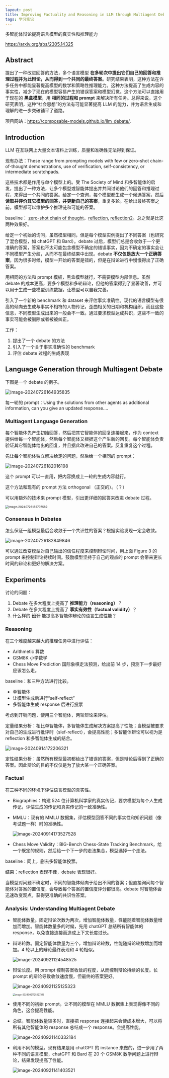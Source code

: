 ```yaml
---
layout: post
title: Improving Factuality and Reasoning in LLM through Multiagent Debate 
tags: 学习笔记
---
```


多智能体辩论提高语言模型的真实性和推理能力

https://arxiv.org/abs/2305.14325

## Abstract

提出了一种改进回答的方法，多个语言模型 **在多轮次中提出它们自己的回答和推理过程并为此辩论，从而得到一个共同的最终答案**。研究结果表明，这种方法在许多任务中都能显著提高模型的数学和策略性推理能力。这种方法提高了生成内容的事实性，减少了现在的模型容易产生的错误答案和模型幻觉。这个方法可以直接用于现在的 **黑盒模型**，用 **相同的过程和 prompt** 来解决所有任务。总得来说，这个研究表明，这种“社会思想”的方法有可能显著提高 LLM 的能力，并为语言生成和理解的进一步突破铺平了道路。

项目网站：https://composable-models.github.io/llm_debate/.

## Introduction

LLM 在互联网上大量文本语料上训练，质量和准确性无法得到保证。

现有办法：These range from prompting models with few or zero-shot
chain-of-thought demonstrations, use of verification, self-consistency, or intermediate scratchpads.

这些技术都是作用与单个模型上的。受 The Society of Mind 和多智能体的启发，提出了一种方法，让多个模型或智能体提出并共同讨论他们的回答和推理过程，来得出一个共同的答案。给定一个查询，每个模型都生成一个候选答案，然后 **读取并评价其它模型的回答，并更新自己的答案**，重复多轮。在给出最终答案之前，模型都可以维护多个推理链和可能的答案。

baseline： [zero-shot chain of thought](https://arxiv.org/abs/2205.11916)，[reflection](https://export.arxiv.org/abs/2303.11366v1), [reflection2](https://arxiv.org/abs/2303.17651)。总之就是比这两种效果好。

给定一个初始的询问，虽然模型相同，但是每个模型实例提出了不同答案（也研究了混合模型，如 chatGPT 和 Bard）。debate 过后，模型们总是会收敛于一个更准确的答案，答案也不太可能包含模型不确定的错误事实，因为不确定的事实会让不同模型产生分歧，从而不在最终结果中出现。debate **不仅仅是放大一个正确答案**，因为很多时候，模型一开始的答案是错的，但是在辩论进行中慢慢得出了正确答案。

用相同的方法和 prompt 模板，黑盒模型就行，不需要模型内部信息。虽然 debate 的成本更高，要多个模型和多轮辩论，但他的答案得到了显著改善，并可以用于生成一些模型训练数据，让模型可以自我完善。

引入了一个新的 benchmark 和 dataset 来评估事实准确性。现代的语言模型有很高的倾向去生成与事实不相符的人物传记，歪曲相关的日期和机构组织，而且这些信息，不同模型生成出来的一般会不一致。通过要求模型达成共识，这些不一致的事实可能会被删除或者被被纠正。

工作：

1. 提出了一个 debate 的方法
2. 引入了一个关于事实准确性的 benchmark
3. 评估 debate 过程的生成表现

## Language Generation through Multiagent Debate

下图是一个 debate 的例子。

![image-20240726164935835](./../images/2024-7-25-Improving%20Factuality%20and%20Reasoning%20in%20LLM%20through%20Multiagent%20Debate/image-20240726164935835.png)

每一轮的 prompt：Using the solutions from other agents as additional information, can you give an updated response....

### Multiagent Language Generation

每个智能体先产生初始回答，然后把其它智能体的回复连接起来，作为 context 提供给每一个智能体，然后每个智能体又根据这个产生新的回复。每个智能体负责验证其它智能体给出的回复，并且据此改进自己的答案。反复重复这个过程。

先让每个智能体独立解决给定的问题，然后给一个相同的 prompt：

![image-20240726182016198](./../images/2024-7-25-Improving%20Factuality%20and%20Reasoning%20in%20LLM%20through%20Multiagent%20Debate/image-20240726182016198.png)

这个 prompt 可以一直用，把内容换成上一轮的生成内容就行。

这个方法和现有的 prompt 方法 orthogonal （正交的）。（？）

可以用额外的技术来 prompt 模型，引出更详细的回答来改进 debate 过程。

<img src="./../images/2024-7-25-Improving%20Factuality%20and%20Reasoning%20in%20LLM%20through%20Multiagent%20Debate/image-20240726182707589.png" alt="image-20240726182707589" style="zoom:66%;" />

### Consensus in Debates

怎么保证一组模型最后会收敛于一个共识性的答案？根据实验发现一定会收敛。

![image-20240726182849846](./../images/2024-7-25-Improving%20Factuality%20and%20Reasoning%20in%20LLM%20through%20Multiagent%20Debate/image-20240726182849846.png)

可以通过改变模型对自己输出的信任程度来控制辩论时间，用上面 Figure 3 的 prompt 来控制辩论持续时间。鼓励模型坚持于自己的观点的 prompt 会带来更长时间的辩论和更好的解决方案。

## Experiments

讨论的问题：

1. Debate 在多大程度上提高了 **推理能力（reasoning）**？
2. Debate 在多大程度上提高了 **事实有效性（factual validity）**？
3. 什么样的 **设计** 能提高多智能体辩论的语言生成性能？

### Reasoning

在三个难度越来越大的推理任务中进行评估：

- Arithmetic 算数
- GSM8K 小学数学
- Chess Move Prediction 国际象棋走法预测，给出前 14 步，预测下一步最好应该怎么走。

baseline：和三种方法进行比较。

- 单智能体
- 让模型生成后进行“self-reflect”
- 多智能体生成 response 后进行投票

考虑到开销问题，使用三个智能体，两轮辩论来评估。

定量结果分析：相比单智能体，多智能体生成解决方案提高了性能；当模型被要求对自己的生成进行批评时（slef-reflect），会提高性能；多智能体辩论可以视为是 reflection 和多智能体生成的结合。

![image-20240914172206321](./../images/2024-7-25-Improving%20Factuality%20and%20Reasoning%20in%20LLM%20through%20Multiagent%20Debate/image-20240914172206321.png)

定性结果分析：虽然所有模型最初都给出了错误的答案，但是辩论后得到了正确的答案。因此辩论的目的不仅仅是为了放大某一个正确答案。

### Factual

在三种不同的环境下评估语言模型的真实性。

- Biographies：构建 524 位计算机科学家的真实传记，要求模型为每个人生成传记，评估生成的传记和真实传记的一致准确性。

- MMLU：现有的 MMLU 数据集，评估模型回答不同的事实性和知识问题（像考试题一样）时的准确性。

  ![image-20240914173527528](./../images/2024-7-25-Improving%20Factuality%20and%20Reasoning%20in%20LLM%20through%20Multiagent%20Debate/image-20240914173527528.png)

- Chess Move Validity：BIG-Bench Chess-State Tracking Benchmark，给一个既定的规则，然后给一个下一步的走法集合，模型选择一个走法。

baseline：同上，删去多智能体投票。

结果：reflection 表现不佳，debate 表现很好。

当模型对问题不确定时，不同的智能体倾向于给出不同的答案；但直接询问每个智能体对答案的置信度，会导致每个答案的置信度评分都很高。debate 时智能体会迅速改变观点，获得更准确的共识性答案。

### Analysis: Understanding Multiagent Debate

- 智能体数量。固定辩论次数为两次，增加智能体数量，性能随着智能体数量增加而增加。智能体数量多的时候，先用 chatGPT 总结所有智能体的 response，以免直接连接而造成上下文长度过长。

- 辩论轮数。固定智能体数量为三个，增加辩论轮数，性能随辩论轮数增加而增加。4 轮以上的辩论最终表现和 4 轮相似。

  ![image-20240921124548525](./../images/2024-7-25-Improving%20Factuality%20and%20Reasoning%20in%20LLM%20through%20Multiagent%20Debate/image-20240921124548525.png)

- 辩论长度。用 prompt 控制答案收敛的程度，从而控制辩论持续的长度。长 prompt 的辩论导致收敛速度慢，但最终的答案更好。

  ![image-20240921125125323](./../images/2024-7-25-Improving%20Factuality%20and%20Reasoning%20in%20LLM%20through%20Multiagent%20Debate/image-20240921125125323.png)

  <img src="./../images/2024-7-25-Improving%20Factuality%20and%20Reasoning%20in%20LLM%20through%20Multiagent%20Debate/image-20240921125227315.png" alt="image-20240921125227315" style="zoom:50%;" />

- 使用不同的初始 prompt。让不同的模型在 MMLU 数据集上表现得像不同的角色，这会提高性能。

- 总结。智能体数量较多时，直接把 response 连接起来会使成本增大，可以将所有其他智能体的 response 总结成一个 response。会提高性能。

  ![image-20240921140332184](./../images/2024-7-25-Improving%20Factuality%20and%20Reasoning%20in%20LLM%20through%20Multiagent%20Debate/image-20240921140332184.png)

- 利用不同的模型。现有结果是用 chatGPT 的 instance 来做的，进一步用了两种不同的语言模型，chatGPT 和 Bard 在 20 个 GSM8K 数学问题上进行辩论，结果发现提高了性能。

  ![image-20240921141403521](./../images/2024-7-25-Improving%20Factuality%20and%20Reasoning%20in%20LLM%20through%20Multiagent%20Debate/image-20240921141403521.png)